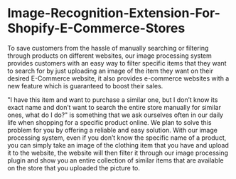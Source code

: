 # Image-Recognition-Extension-For-Shopify-E-Commerce-Stores

To save customers from the hassle of manually searching or filtering through products on different websites, our image processing system provides customers with an easy way to filter specific items that they want to search for by just uploading an image of the item they want on their desired E-Commerce website, it also provides e-commerce websites with a new feature which is guaranteed to boost their sales.

"I have this item and want to purchase a similar one, but I don’t know its exact name and don’t want to search the entire store manually for similar ones, what do I do?" is something that we ask ourselves often in our daily life when shopping for a specific product online. We plan to solve this problem for you by offering a reliable and easy solution. With our image processing system, even if you don’t know the specific name of a product, you can simply take an image of the clothing item that you have and upload it to the website, the website will then filter it through our image processing plugin and show you an entire collection of similar items that are available on the store that you uploaded the picture to.
